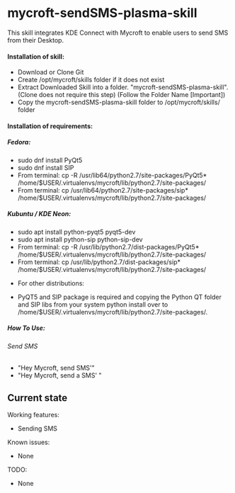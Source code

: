 # mycroft-sendSMS-plasma-skill
This skill integrates KDE Connect with Mycroft to enable users to send SMS from their Desktop.

#### Installation of skill:
* Download or Clone Git
* Create /opt/mycroft/skills folder if it does not exist
* Extract Downloaded Skill into a folder. "mycroft-sendSMS-plasma-skill". (Clone does not require this step) (Follow the Folder Name [Important])
* Copy the mycroft-sendSMS-plasma-skill folder to /opt/mycroft/skills/ folder

#### Installation of requirements:
##### Fedora: 
- sudo dnf install PyQt5
- sudo dnf install SIP
- From terminal: cp -R /usr/lib64/python2.7/site-packages/PyQt5* /home/$USER/.virtualenvs/mycroft/lib/python2.7/site-packages/
- From terminal: cp /usr/lib64/python2.7/site-packages/sip* /home/$USER/.virtualenvs/mycroft/lib/python2.7/site-packages/

##### Kubuntu / KDE Neon: 
- sudo apt install python-pyqt5 pyqt5-dev
- sudo apt install python-sip python-sip-dev
- From terminal: cp -R /usr/lib/python2.7/dist-packages/PyQt5* /home/$USER/.virtualenvs/mycroft/lib/python2.7/site-packages/
- From terminal: cp /usr/lib/python2.7/dist-packages/sip* /home/$USER/.virtualenvs/mycroft/lib/python2.7/site-packages/

* For other distributions:
- PyQT5 and SIP package is required and copying the Python QT folder and SIP libs from your system python install over to /home/$USER/.virtualenvs/mycroft/lib/python2.7/site-packages/.

##### How To Use: 
###### Send SMS
- "Hey Mycroft, send SMS'"
- "Hey Mycroft, send a SMS' "

## Current state

Working features:
* Sending SMS

Known issues:
* None

TODO:
* None
